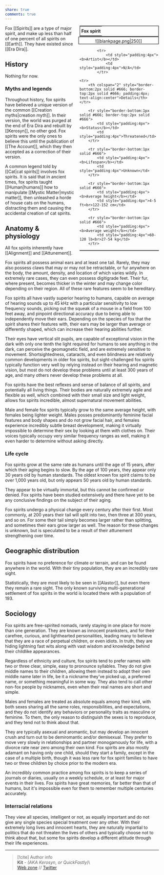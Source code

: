 ```yaml
---  
share: true  
comments: true  
---  
```

<div style="float:right; clear:right; width:260px; margin:0 0 0 14; border-collapse:collapse">  
  <table style="float:right; clear:right; width:260px; margin:0 0 0 14; border:2px solid #666; line-height:1.5; border-collapse:collapse; font-size:smaller">  
	<tr>  
		<th colspan="2" style="border-bottom:2px solid #666; font-size:larger; padding:4px; text-align:center">Fox spirit</th>  
	</tr></table>  
  </div>  
  
  <span align="center" style="float:right; clear:right; width:260px; margin:0 0 0 14; padding:4 0 0 0; border:2px solid #666; border-collapse:collapse">![[blankpage.png|250]]</span>  
  
  <div style="float:right; clear:right; width:260px; margin:0 0 0 14; border-collapse:collapse">  
    <table style="float:right; clear:right; width:260px; margin:0 0 7 14; border:2px solid #666; border-top:1px solid #666; line-height:1.5; border-collapse:collapse; font-size:smaller">  
			  
			<tr>  
				<td style="padding:4px"><b>Artist</b></td>  
				<td style="padding:4px">N/A</td>  
			</tr>  
	  
	<tr>  
		<th colspan="2" style="border-bottom:2px solid #666; border-top:2px solid #666; padding:4px; text-align:center">Details</th>  
	</tr>  
	  
		<tr style="border-bottom:1px solid #666; border-top:2px solid #666">  
			<td style="padding:4px"><b>Status</b></td>  
			<td style="padding:4px">Threatened</td>  
		</tr>  
	  
		<tr style="border-bottom:1px solid #666">  
			<td style="padding:4px"><b>Lifespan</b></td>  
			<td style="padding:4px">Unknown</td>  
		</tr>  
	  
		<tr style="border-bottom:1px solid #666">  
			<td style="padding:4px"><b>Average height</b></td>  
			<td style="padding:4px">4-5 ft<br>122-152 cm</td>  
		</tr>  
		  
		<tr style="border-bottom:1px solid #666">  
			<td style="padding:4px"><b>Average weight</b></td>  
			<td style="padding:4px">60-120 lb<br>27-54 kg</td>  
		</tr>  
		  
  </table>  
</div>  
  
Fox [[Spirits]] are a type of major spirit, and make up less than half of one percent of all spirits on [[Earth]]. They have existed since [[Era Dira]].  
  
## History  
  
Nothing for now.  
  
### Myths and legends  
  
Throughout history, fox spirits have believed a unique version of the common [[Creation myths|creation myth]]. In their version, the world was purged at the end of Era Dira and rebuilt by [[Kerosyn]], no other god. Fox spirits were the only ones to believe this until the publication of [[The Account]], which they then accepted as a correction of their version.  
  
A common legend told by [[Cat|cat spirits]] involves fox spirits. It is said that in ancient times, fox spirits taught [[Human|humans]] how to manipulate [[Mystic Matter|mystic matter]], then unleashed a horde of house cats on the humans, distracting them and causing the accidental creation of cat spirits.  
  
## Anatomy & physiology  
  
All fox spirits inherently have [[Alignment]] and [[Attunement]].  
  
Fox spirits all possess animal ears and at least one tail. Rarely, they may also possess claws that may or may not be retractable, or fur anywhere on the body, the amount, density, and location of which varies wildly. In extremely rare cases, they can even possess digitigrade feet. Their fur, where present, becomes thicker in the winter and may change color depending on their region. All of these rare features seem to be hereditary.  
  
Fox spirits all have vastly superior hearing to humans, capable on average of hearing sounds up to 45 kHz with a particular sensitivity to low frequency sounds, picking out the squeak of a mouse in a field from 100 feet away, and pinpoint directional accuracy due to being able to independently move their ears. Depending on the species of fox that the spirit shares their features with, their ears may be larger than average or differently shaped, which can increase their hearing abilities further.  
  
Their eyes have vertical slit pupils, are capable of exceptional vision in the dark with only one tenth the light required for humans to see anything in the dark, can perceive the geomagnetic field, and are extremely sensitive to movement. Shortsightedness, cataracts, and even blindness are relatively common developments in older fox spirits, but sight-challenged fox spirits typically function very well by relying instead on their hearing and magnetic vision, but most do not develop these problems until at least 300 years of age, and many others never develop these problems at all.  
  
Fox spirits have the best reflexes and sense of balance of all spirits, and potentially all living things. Their bodies are naturally extremely agile and flexible as well, which combined with their small size and light weight, allows fox spirits incredible, almost supernatural movement abilities.  
  
Male and female fox spirits typically grow to the same average height, with females being lighter weight. Males posses predominantly feminine facial features and body shapes and do not grow facial hair, and females experience incredibly subtle breast development, making it virtually impossible to determine their sex by looking at them with clothes on. Their voices typically occupy very similar frequency ranges as well, making it even harder to determine without asking directly.  
  
### Life cycle  
  
Fox spirits grow at the same rate as humans until the age of 15 years, after which their aging begins to slow. By the age of 100 years, they appear only 30 years old by human standards. The oldest known fox spirit claims to be over 1,000 years old, but only appears 50 years old by human standards.  
  
They appear to be virtually immortal, but this cannot be confirmed or denied. Fox spirits have been studied extensively and there have yet to be any conclusive findings on the subject of their aging.  
  
Fox spirits undergo a physical change every century after their first. Most commonly, at 200 years their tail will split into two, then three at 300 years, and so on. For some their tail simply becomes larger rather than splitting, and sometimes their ears grow larger as well. The reason for these changes is unknown, but is speculated to be a result of their attunement strengthening over time.  
  
## Geographic distribution  
  
Fox spirits have no preference for climate or terrain, and can be found anywhere in the world. With their tiny population, they are an incredibly rare sight.  
  
Statistically, they are most likely to be seen in [[Alastor]], but even there they remain a rare sight. The only known surviving multi-generational settlement of fox spirits in the world is located there with a population of 193.  
  
## Sociology  
  
Fox spirits are free-spirited nomads, rarely staying in one place for more than one generation. They are known as innocent pranksters, and for their carefree, curious, and lighthearted personalities, leading many to believe that they are a race of perpetual children, or even idiots. In truth, they are hiding lightning fast wits along with vast wisdom and knowledge behind their childlike appearances.  
  
Regardless of ethnicity and culture, fox spirits tend to prefer names with two or three clear, simple, easy to pronounce syllables. They do not give middle names to their children, allowing them instead to adopt their own middle name later in life, be it a nickname they've picked up, a preferred name, or something meaningful in some way. They also tend to call other non-fox people by nicknames, even when their real names are short and simple.  
  
Males and females are treated as absolute equals among their kind, with both sexes sharing all the same roles, responsibilities, and expectations, and they do not identify any behaviors or personality traits as masculine or feminine. To them, the only reason to distinguish the sexes is to reproduce, and they tend not to think about that.  
  
They are typically asexual and aromantic, but may develop an innocent crush and turn out to be demiromantic and/or demisexual. They prefer to move very slowly in relationships and partner monogamously for life, with a divorce rate near zero among their own kind. Fox spirits are also mostly adamant on having only one child, should they start a family, except in the case of a multiple birth, though it was less rare for fox spirit families to have two or three children by choice prior to the modern era.  
  
An incredibly common practice among fox spirits is to keep a series of journals or diaries, usually on a weekly schedule, or at least for major events in their lives. Fox spirits have great memories, far better than that of humans, but it's impossible even for them to remember multiple centuries accurately.  
  
### Interracial relations  
  
They view all species, intelligent or not, as equally important and do not give any single species special treatment over any other. With their extremely long lives and innocent hearts, they are naturally impartial to politics that do not threaten the lives of others and typically choose not to think about that, but some fox spirits develop a different attitude through their life experiences.  
  
-----  
> [!cite] Author info  
> **Kit** - *(AKA Kerosyn, or QuickFastly)*\  
> [Web zone](https://kitabe.link) // [Twitter](https://twitter.com/Kerosyn_)